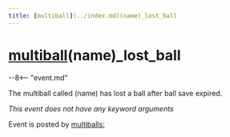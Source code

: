 ```yaml
---
title: [multiball](../index.md)(name)_lost_ball
---
```


# [multiball](../index.md)(name)_lost_ball


--8<-- "event.md"

The multiball called (name) has lost a ball after ball save expired.

*This event does not have any keyword arguments*

Event is posted by [multiballs:](../config/multiballs.md)
